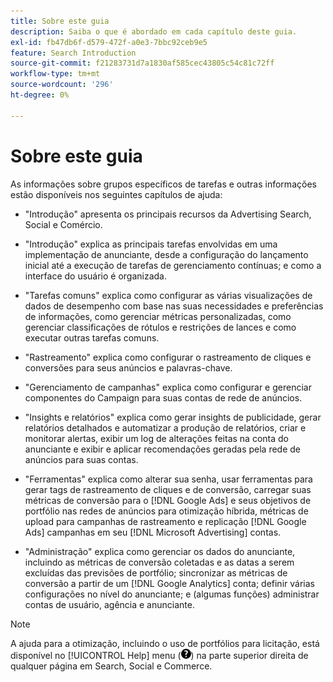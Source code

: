 ```yaml
---
title: Sobre este guia
description: Saiba o que é abordado em cada capítulo deste guia.
exl-id: fb47db6f-d579-472f-a0e3-7bbc92ceb9e5
feature: Search Introduction
source-git-commit: f21283731d7a1830af585cec43805c54c81c72ff
workflow-type: tm+mt
source-wordcount: '296'
ht-degree: 0%

---
```


# Sobre este guia

As informações sobre grupos específicos de tarefas e outras informações estão disponíveis nos seguintes capítulos de ajuda:

* &quot;Introdução&quot; apresenta os principais recursos da Advertising Search, Social e Comércio.

* &quot;Introdução&quot; explica as principais tarefas envolvidas em uma implementação de anunciante, desde a configuração do lançamento inicial até a execução de tarefas de gerenciamento contínuas; e como a interface do usuário é organizada.

* &quot;Tarefas comuns&quot; explica como configurar as várias visualizações de dados de desempenho com base nas suas necessidades e preferências de informações, como gerenciar métricas personalizadas, como gerenciar classificações de rótulos e restrições de lances e como executar outras tarefas comuns.

* &quot;Rastreamento&quot; explica como configurar o rastreamento de cliques e conversões para seus anúncios e palavras-chave.

* &quot;Gerenciamento de campanhas&quot; explica como configurar e gerenciar componentes do Campaign para suas contas de rede de anúncios.

* &quot;Insights e relatórios&quot; explica como gerar insights de publicidade, gerar relatórios detalhados e automatizar a produção de relatórios, criar e monitorar alertas, exibir um log de alterações feitas na conta do anunciante e exibir e aplicar recomendações geradas pela rede de anúncios para suas contas.

* &quot;Ferramentas&quot; explica como alterar sua senha, usar ferramentas para gerar tags de rastreamento de cliques e de conversão, carregar suas métricas de conversão para o [!DNL Google Ads] e seus objetivos de portfólio nas redes de anúncios para otimização híbrida, métricas de upload para campanhas de rastreamento e replicação [!DNL Google Ads] campanhas em seu [!DNL Microsoft Advertising] contas.

* &quot;Administração&quot; explica como gerenciar os dados do anunciante, incluindo as métricas de conversão coletadas e as datas a serem excluídas das previsões de portfólio; sincronizar as métricas de conversão a partir de um [!DNL Google Analytics] conta; definir várias configurações no nível do anunciante; e (algumas funções) administrar contas de usuário, agência e anunciante.

>[!NOTE]
>
>A ajuda para a otimização, incluindo o uso de portfólios para licitação, está disponível no [!UICONTROL Help] menu (![Menu Ajuda](/help/search-social-commerce/assets/help-main-menu.png "Menu Ajuda")) na parte superior direita de qualquer página em Search, Social e Commerce.
